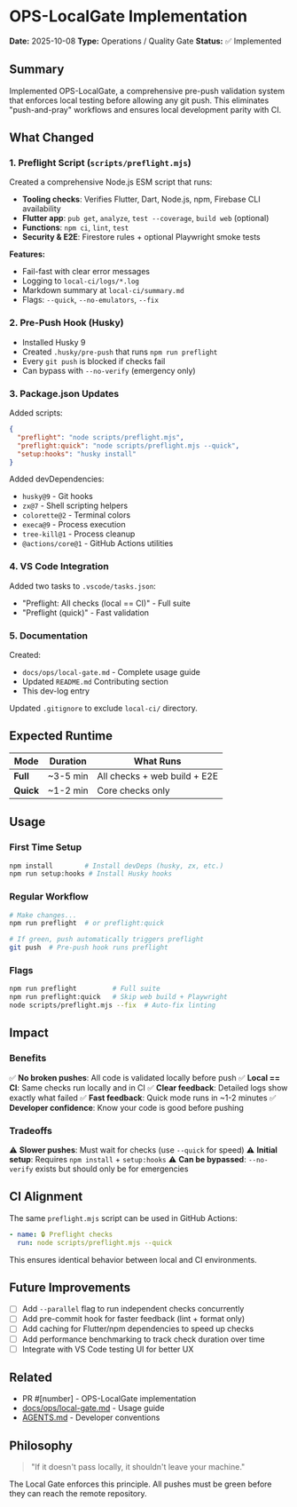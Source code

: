 # OPS-LocalGate Implementation

**Date:** 2025-10-08
**Type:** Operations / Quality Gate
**Status:** ✅ Implemented

## Summary

Implemented OPS-LocalGate, a comprehensive pre-push validation system that enforces local testing before allowing any git push. This eliminates "push-and-pray" workflows and ensures local development parity with CI.

## What Changed

### 1. Preflight Script (`scripts/preflight.mjs`)

Created a comprehensive Node.js ESM script that runs:

- **Tooling checks**: Verifies Flutter, Dart, Node.js, npm, Firebase CLI availability
- **Flutter app**: `pub get`, `analyze`, `test --coverage`, `build web` (optional)
- **Functions**: `npm ci`, `lint`, `test`
- **Security & E2E**: Firestore rules + optional Playwright smoke tests

**Features:**

- Fail-fast with clear error messages
- Logging to `local-ci/logs/*.log`
- Markdown summary at `local-ci/summary.md`
- Flags: `--quick`, `--no-emulators`, `--fix`

### 2. Pre-Push Hook (Husky)

- Installed Husky 9
- Created `.husky/pre-push` that runs `npm run preflight`
- Every `git push` is blocked if checks fail
- Can bypass with `--no-verify` (emergency only)

### 3. Package.json Updates

Added scripts:

```json
{
  "preflight": "node scripts/preflight.mjs",
  "preflight:quick": "node scripts/preflight.mjs --quick",
  "setup:hooks": "husky install"
}
```

Added devDependencies:

- `husky@9` - Git hooks
- `zx@7` - Shell scripting helpers
- `colorette@2` - Terminal colors
- `execa@9` - Process execution
- `tree-kill@1` - Process cleanup
- `@actions/core@1` - GitHub Actions utilities

### 4. VS Code Integration

Added two tasks to `.vscode/tasks.json`:

- "Preflight: All checks (local == CI)" - Full suite
- "Preflight (quick)" - Fast validation

### 5. Documentation

Created:

- `docs/ops/local-gate.md` - Complete usage guide
- Updated `README.md` Contributing section
- This dev-log entry

Updated `.gitignore` to exclude `local-ci/` directory.

## Expected Runtime

| Mode      | Duration | What Runs                    |
| --------- | -------- | ---------------------------- |
| **Full**  | ~3-5 min | All checks + web build + E2E |
| **Quick** | ~1-2 min | Core checks only             |

## Usage

### First Time Setup

```bash
npm install        # Install devDeps (husky, zx, etc.)
npm run setup:hooks # Install Husky hooks
```

### Regular Workflow

```bash
# Make changes...
npm run preflight  # or preflight:quick

# If green, push automatically triggers preflight
git push  # Pre-push hook runs preflight
```

### Flags

```bash
npm run preflight         # Full suite
npm run preflight:quick   # Skip web build + Playwright
node scripts/preflight.mjs --fix  # Auto-fix linting
```

## Impact

### Benefits

✅ **No broken pushes**: All code is validated locally before push
✅ **Local == CI**: Same checks run locally and in CI
✅ **Clear feedback**: Detailed logs show exactly what failed
✅ **Fast feedback**: Quick mode runs in ~1-2 minutes
✅ **Developer confidence**: Know your code is good before pushing

### Tradeoffs

⚠️ **Slower pushes**: Must wait for checks (use `--quick` for speed)
⚠️ **Initial setup**: Requires `npm install` + `setup:hooks`
⚠️ **Can be bypassed**: `--no-verify` exists but should only be for emergencies

## CI Alignment

The same `preflight.mjs` script can be used in GitHub Actions:

```yaml
- name: 🔒 Preflight checks
  run: node scripts/preflight.mjs --quick
```

This ensures identical behavior between local and CI environments.

## Future Improvements

- [ ] Add `--parallel` flag to run independent checks concurrently
- [ ] Add pre-commit hook for faster feedback (lint + format only)
- [ ] Add caching for Flutter/npm dependencies to speed up checks
- [ ] Add performance benchmarking to track check duration over time
- [ ] Integrate with VS Code testing UI for better UX

## Related

- PR #[number] - OPS-LocalGate implementation
- [docs/ops/local-gate.md](../../docs/ops/local-gate.md) - Usage guide
- [AGENTS.md](../../AGENTS.md) - Developer conventions

## Philosophy

> "If it doesn't pass locally, it shouldn't leave your machine."

The Local Gate enforces this principle. All pushes must be green before they can reach the remote repository.
